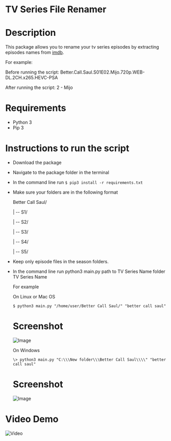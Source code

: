 # TV Series File Renamer

# Description

This package allows you to rename your tv series episodes by extracting episodes names from [imdb](https://www.imdb.com/).

For example:

Before running the script: Better.Call.Saul.S01E02.Mijo.720p.WEB-DL.2CH.x265.HEVC-PSA

After running the script: 2 - Mijo

# Requirements

* Python 3
* Pip 3

# Instructions to run the script

* Download the package
* Navigate to the package folder in the terminal
* In the command line run `$ pip3 install -r requirements.txt`
* Make sure your folders are in the following format

  Better Call Saul/
                
  | -- S1/
 
  | -- S2/
  
  | -- S3/
           
  | -- S4/

  | -- S5/
  
* Keep only episode files in the season folders.
* In the command line run python3 main.py path to TV Series Name folder TV Series Name
  
  For example
  
  On Linux or Mac OS
  
  `$ python3 main.py "/home/user/Better Call Saul/" "better call saul"`
  
  # Screenshot
  
  ![Image](https://imgur.com/N2wZGb1.png)
  
  On Windows
  
  `\> python3 main.py "C:\\\New folder\\\Better Call Saul\\\\" "better call saul"`
  
  # Screenshot
  
  ![Image](https://i.imgur.com/1rm0uxe.png)
  
# Video Demo

  ![Video](https://imgur.com/macIIWh.gif)
